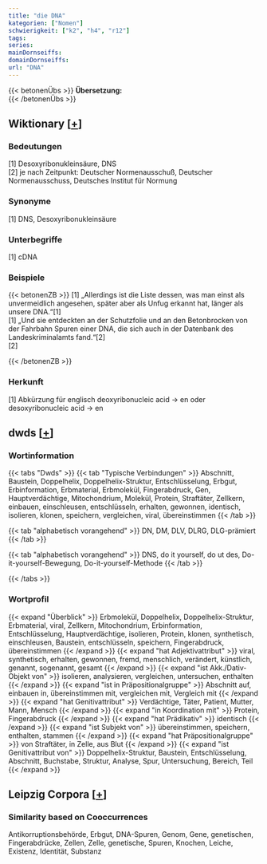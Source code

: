 ```yaml
---
title: "die DNA"
kategorien: ["Nomen"]
schwierigkeit: ["k2", "h4", "r12"]
tags:
series:
mainDornseiffs:
domainDornseiffs:
url: "DNA"
---
```


{{< betonenÜbs >}}
**Übersetzung:**  
{{< /betonenÜbs >}}

## Wiktionary [[+](https://de.wiktionary.org/wiki/DNA)]

### Bedeutungen
[1] Desoxyribonukleinsäure, DNS  
[2] je nach Zeitpunkt: Deutscher Normenausschuß, Deutscher Normenausschuss, Deutsches Institut für Normung  

### Synonyme
[1] DNS, Desoxyribonukleinsäure  

### Unterbegriffe
[1] cDNA  

### Beispiele
{{< betonenZB >}}
[1] „Allerdings ist die Liste dessen, was man einst als unvermeidlich angesehen, später aber als Unfug erkannt hat, länger als unsere DNA.“[1]  
[1] „Und sie entdeckten an der Schutzfolie und an den Betonbrocken von der Fahrbahn Spuren einer DNA, die sich auch in der Datenbank des Landeskriminalamts fand.“[2]  
[2]  

{{< /betonenZB >}}
### Herkunft
[1] Abkürzung für englisch deoxyribonucleic acid → en oder desoxyribonucleic acid → en  



## dwds [[+](https://www.dwds.de/wb/DNA)]

### Wortinformation
{{< tabs "Dwds" >}}
{{< tab "Typische Verbindungen" >}}
Abschnitt, Baustein, Doppelhelix, Doppelhelix-Struktur, Entschlüsselung, Erbgut, Erbinformation, Erbmaterial, Erbmolekül, Fingerabdruck, Gen, Hauptverdächtige, Mitochondrium, Molekül, Protein, Straftäter, Zellkern, einbauen, einschleusen, entschlüsseln, erhalten, gewonnen, identisch, isolieren, klonen, speichern, vergleichen, viral, übereinstimmen
{{< /tab >}}

{{< tab "alphabetisch vorangehend" >}}
DN, DM, DLV, DLRG, DLG-prämiert
{{< /tab >}}

{{< tab "alphabetisch vorangehend" >}}
DNS, do it yourself, do ut des, Do-it-yourself-Bewegung, Do-it-yourself-Methode
{{< /tab >}}

{{< /tabs >}}

### Wortprofil
{{< expand "Überblick" >}} Erbmolekül, Doppelhelix, Doppelhelix-Struktur, Erbmaterial, viral, Zellkern, Mitochondrium, Erbinformation, Entschlüsselung, Hauptverdächtige, isolieren, Protein, klonen, synthetisch, einschleusen, Baustein, entschlüsseln, speichern, Fingerabdruck, übereinstimmen {{< /expand >}}
{{< expand "hat Adjektivattribut" >}} viral, synthetisch, erhalten, gewonnen, fremd, menschlich, verändert, künstlich, genannt, sogenannt, gesamt {{< /expand >}}
{{< expand "ist Akk./Dativ-Objekt von" >}} isolieren, analysieren, vergleichen, untersuchen, enthalten {{< /expand >}}
{{< expand "ist in Präpositionalgruppe" >}} Abschnitt auf, einbauen in, übereinstimmen mit, vergleichen mit, Vergleich mit {{< /expand >}}
{{< expand "hat Genitivattribut" >}} Verdächtige, Täter, Patient, Mutter, Mann, Mensch {{< /expand >}}
{{< expand "in Koordination mit" >}} Protein, Fingerabdruck {{< /expand >}}
{{< expand "hat Prädikativ" >}} identisch {{< /expand >}}
{{< expand "ist Subjekt von" >}} übereinstimmen, speichern, enthalten, stammen {{< /expand >}}
{{< expand "hat Präpositionalgruppe" >}} von Straftäter, in Zelle, aus Blut {{< /expand >}}
{{< expand "ist Genitivattribut von" >}} Doppelhelix-Struktur, Baustein, Entschlüsselung, Abschnitt, Buchstabe, Struktur, Analyse, Spur, Untersuchung, Bereich, Teil {{< /expand >}}

## Leipzig Corpora [[+](https://corpora.uni-leipzig.de/en/res?word=DNA&corpusId=deu_newscrawl-public_2018)]


### Similarity based on Cooccurrences
Antikorruptionsbehörde, Erbgut, DNA-Spuren, Genom, Gene, genetischen, Fingerabdrücke, Zellen, Zelle, genetische, Spuren, Knochen, Leiche, Existenz, Identität, Substanz

